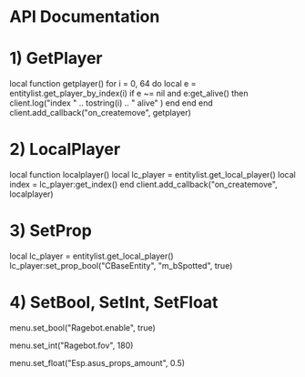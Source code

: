# API Documentation
#     1) GetPlayer
local function getplayer()
  for i = 0, 64 do
     local e = entitylist.get_player_by_index(i)
     if e ~= nil and e:get_alive() then
       client.log("index " .. tostring(i) .. " alive" )
     end
  end
end
client.add_callback("on_createmove", getplayer)

#     2) LocalPlayer
local function localplayer()
  local lc_player = entitylist.get_local_player()
  local index = lc_player:get_index()
end
client.add_callback("on_createmove", localplayer)
#     3) SetProp
local lc_player = entitylist.get_local_player()
lc_player:set_prop_bool("CBaseEntity", "m_bSpotted", true)
#     4) SetBool, SetInt, SetFloat

menu.set_bool("Ragebot.enable", true)

menu.set_int("Ragebot.fov", 180)

menu.set_float("Esp.asus_props_amount", 0.5)
